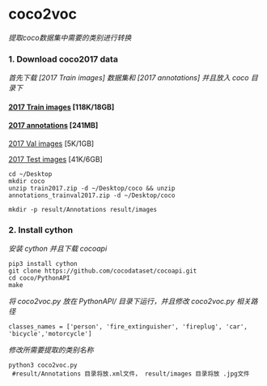 # coco2voc
*提取coco数据集中需要的类别进行转换*
### 1. Download coco2017 data
*首先下载 [2017 Train images] 数据集和  [2017 annotations] 并且放入 coco 目录下*

#### [2017 Train images](http://images.cocodataset.org/zips/train2017.zip) [118K/18GB] 

#### [2017 annotations](http://images.cocodataset.org/annotations/annotations_trainval2017.zip) [241MB]

[2017 Val images](http://images.cocodataset.org/zips/val2017.zip) [5K/1GB]

[2017 Test images](http://images.cocodataset.org/zips/test2017.zip) [41K/6GB]
 
    cd ~/Desktop   
    mkdir coco
    unzip train2017.zip -d ~/Desktop/coco && unzip annotations_trainval2017.zip -d ~/Desktop/coco
    
    mkdir -p result/Annotations result/images
   

    
### 2. Install cython
*安装 cython 并且下载 cocoapi*

    pip3 install cython
    git clone https://github.com/cocodataset/cocoapi.git
    cd coco/PythonAPI
    make

*将 coco2voc.py 放在 PythonAPI/ 目录下运行，并且修改 coco2voc.py 相关路径*

    classes_names = ['person', 'fire_extinguisher', 'fireplug', 'car', 'bicycle','motorcycle']

*修改所需要提取的类别名称*
    
    python3 coco2voc.py
     #result/Annotations 目录将放.xml文件， result/images 目录将放 .jpg文件
